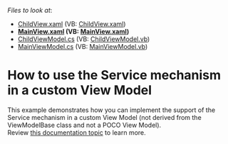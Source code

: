 <!-- default file list -->
*Files to look at*:

* [ChildView.xaml](./CS/View/ChildView.xaml) (VB: [ChildView.xaml](./VB/View/ChildView.xaml))
* **[MainView.xaml](./CS/View/MainView.xaml) (VB: [MainView.xaml](./VB/View/MainView.xaml))**
* [ChildViewModel.cs](./CS/ViewModel/ChildViewModel.cs) (VB: [ChildViewModel.vb](./VB/ViewModel/ChildViewModel.vb))
* [MainViewModel.cs](./CS/ViewModel/MainViewModel.cs) (VB: [MainViewModel.vb](./VB/ViewModel/MainViewModel.vb))
<!-- default file list end -->
# How to use the Service mechanism in a custom View Model


This example demonstrates how you can implement the support of the Service mechanism in a custom View Model (not derived from the ViewModelBase class and not a POCO View Model).<br />Review <a href="https://documentation.devexpress.com/#WPF/CustomDocument17415">this documentation topic</a> to learn more.

<br/>


